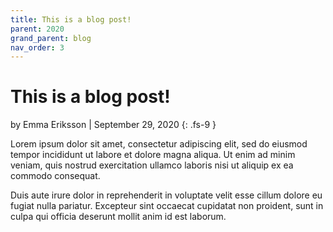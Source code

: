 ```yaml
---
title: This is a blog post!
parent: 2020
grand_parent: blog
nav_order: 3
---
```


# This is a blog post! 

by Emma Eriksson | September 29, 2020
{: .fs-9 }

Lorem ipsum dolor sit amet, consectetur adipiscing elit, sed do eiusmod tempor incididunt ut labore et dolore magna aliqua. Ut enim ad minim veniam, quis nostrud exercitation ullamco laboris nisi ut aliquip ex ea commodo consequat. 

Duis aute irure dolor in reprehenderit in voluptate velit esse cillum dolore eu fugiat nulla pariatur. Excepteur sint occaecat cupidatat non proident, sunt in culpa qui officia deserunt mollit anim id est laborum.


